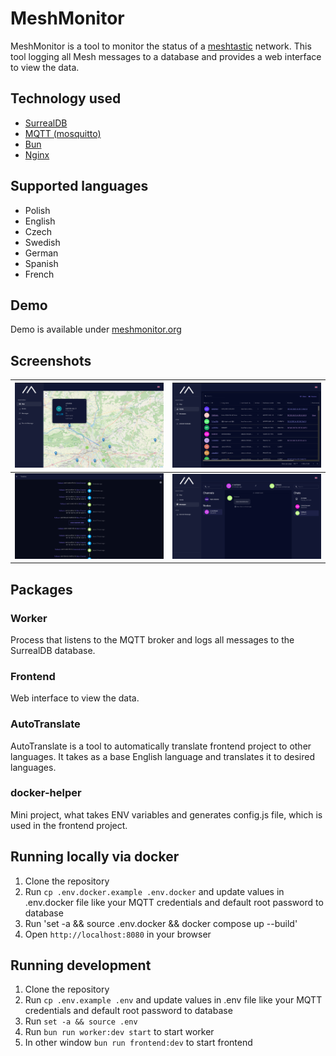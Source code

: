 # MeshMonitor 
MeshMonitor is a tool to monitor the status of a [meshtastic](https://meshtastic.org/) network. 
This tool logging all Mesh messages to a database and provides a web interface to view the data.

## Technology used
- [SurrealDB](https://github.com/surrealdb/surrealdb)
- [MQTT (mosquitto)](https://github.com/eclipse-mosquitto/mosquitto)
- [Bun](https://github.com/oven-sh/bun)
- [Nginx](https://github.com/nginx/nginx)

## Supported languages
- Polish
- English
- Czech
- Swedish
- German
- Spanish
- French


## Demo
Demo is available under [meshmonitor.org](https://meshmonitor.org/)


## Screenshots

| [![Map view](.github/images/map.png)](.github/images/map.png) | [![Nodes view](.github/images/nodes.png)](.github/images/nodes.png)       |
|--------------------------------|-----------------------------------------------|
| [![Timeline view](.github/images/timeline.png)](.github/images/timeline.png) | [![Messages view](.github/images/messages.png)](.github/images/messages.png) |


## Packages

### Worker
Process that listens to the MQTT broker and logs all messages to the SurrealDB database.

### Frontend
Web interface to view the data.

### AutoTranslate
AutoTranslate is a tool to automatically translate frontend project to other languages. It takes as a base English language and translates it to desired languages.

### docker-helper
Mini project, what takes ENV variables and generates config.js file, which is used in the frontend project.


## Running locally via docker
1. Clone the repository
2. Run `cp .env.docker.example .env.docker` and update values in .env.docker file like your MQTT credentials and default root password to database
3. Run 'set -a && source .env.docker && docker compose up --build'
4. Open `http://localhost:8080` in your browser


## Running development
1. Clone the repository
2. Run `cp .env.example .env` and update values in .env file like your MQTT credentials and default root password to database
3. Run `set -a && source .env`
4. Run `bun run worker:dev start` to start worker
5. In other window `bun run frontend:dev` to start frontend